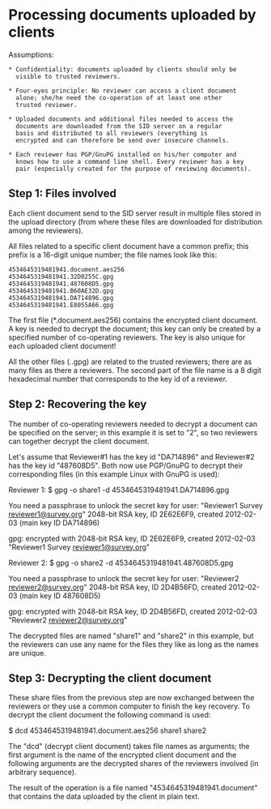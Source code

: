 
Processing documents uploaded by clients
========================================

Assumptions:

	* Confidentiality: documents uploaded by clients should only be
	  visible to trusted reviewers.
	  
	* Four-eyes principle: No reviewer can access a client document
	  alone; she/he need the co-operation of at least one other
	  trusted reviewer.
	  
	* Uploaded documents and additional files needed to access the
	  documents are downloaded from the SID server on a regular
	  basis and distributed to all reviewers (everything is
	  encrypted and can therefore be send over insecure channels.
	  
	* Each reviewer has PGP/GnuPG installed on his/her computer and
	  knows how to use a command line shell. Every reviewer has a key
	  pair (especially created for the purpose of reviewing documents).
	  
Step 1: Files involved
----------------------

Each client document send to the SID server result in multiple files
stored in the upload directory (from where these files are downloaded
for distribution among the reviewers).

All files related to a specific client document have a common prefix;
this prefix is a 16-digit unique number; the file names look like this:

	4534645319481941.document.aes256
	4534645319481941.32D0255C.gpg
	4534645319481941.487608D5.gpg
	4534645319481941.B60AE32D.gpg
	4534645319481941.DA714896.gpg
	4534645319481941.E8055A66.gpg

The first file (*.document.aes256) contains the encrypted client
document. A key is needed to decrypt the document; this key can only
be created by a specified number of co-operating reviewers. The key is
also unique for each uploaded client document!

All the other files (*.*.gpg) are related to the trusted reviewers;
there are as many files as there a reviewers. The second part of the
file name is a 8 digit hexadecimal number that corresponds to the key
id of a reviewer.

Step 2: Recovering the key
--------------------------

The number of co-operating reviewers needed to decrypt a document can
be specified on the server; in this example it is set to "2", so two
reviewers can together decrypt the client document.

Let's assume that Reviewer#1 has the key id "DA714896" and Reviewer#2
has the key id "487608D5". Both now use PGP/GnuPG to decrypt their
corresponding files (in this example Linux with GnuPG is used):

Reviewer 1:
 $ gpg -o share1 -d 4534645319481941.DA714896.gpg
 
 You need a passphrase to unlock the secret key for
 user: "Reviewer1 Survey <reviewer1@survey.org>"
 2048-bit RSA key, ID 2E62E6F9, created 2012-02-03 (main key ID DA714896)
 
 gpg: encrypted with 2048-bit RSA key, ID 2E62E6F9, created 2012-02-03
       "Reviewer1 Survey <reviewer1@survey.org>"

Reviewer 2:
 $ gpg -o share2 -d 4534645319481941.487608D5.gpg
 
 You need a passphrase to unlock the secret key for
 user: "Reviewer2 <reviewer2@survey.org>"
 2048-bit RSA key, ID 2D4B56FD, created 2012-02-03 (main key ID 487608D5)
 
 gpg: encrypted with 2048-bit RSA key, ID 2D4B56FD, created 2012-02-03
       "Reviewer2 <reviewer2@survey.org>"

The decrypted files are named "share1" and "share2" in this example,
but the reviewers can use any name for the files they like as long as
the names are unique.

Step 3: Decrypting the client document
--------------------------------------

These share files from the previous step are now exchanged between the
reviewers or they use a common computer to finish the key recovery.
To decrypt the client document the following command is used:

 $ dcd 4534645319481941.document.aes256 share1 share2

The "dcd" (decrypt client document) takes file names as arguments; the
first argument is the name of the encrypted client document and the
following arguments are the decrypted shares of the reviewers involved
(in arbitrary sequence).

The result of the operation is a file named "4534645319481941.document"
that contains the data uploaded by the client in plain text.
